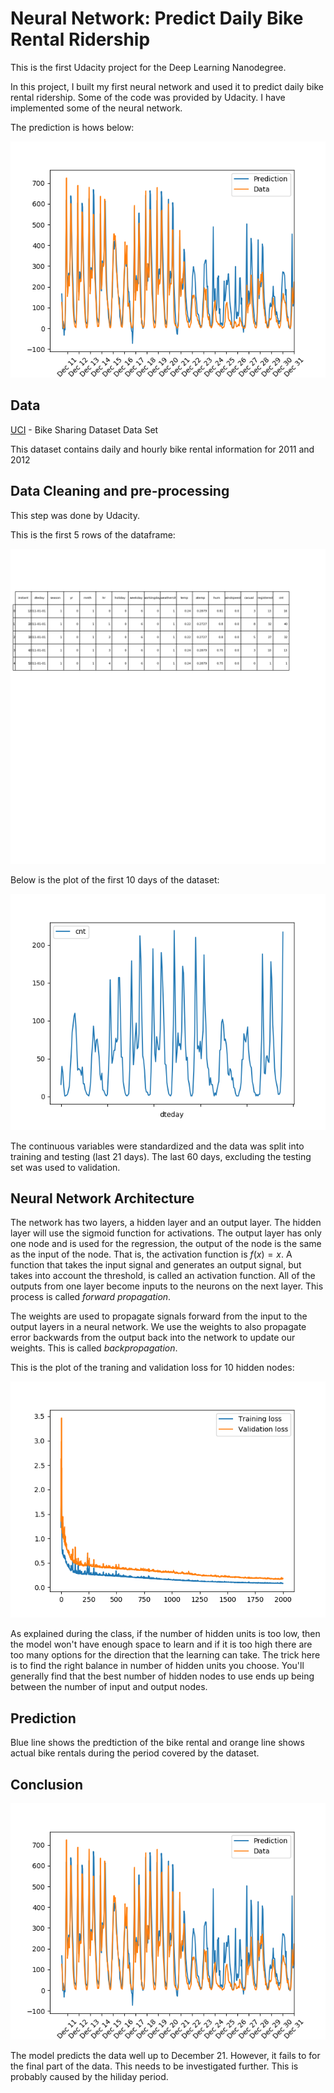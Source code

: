 # Neural Network: Predict Daily Bike Rental Ridership

This is the first Udacity project for the Deep Learning Nanodegree.

In this project, I built my first neural network and used it to predict daily bike rental ridership. Some of the code was provided by Udacity. I have implemented some of the neural network. 

The prediction is hows below:

![pred](./plots/prediction.png)

## Data

[UCI](https://archive.ics.uci.edu/ml/datasets/Bike+Sharing+Dataset) - Bike Sharing Dataset Data Set

This dataset contains daily and hourly bike rental information for 2011 and 2012

## Data Cleaning and pre-processing

This step was done by Udacity.

This is the first 5 rows of the dataframe:

![overview](plots/table.png)

Below is the plot of the first 10 days of the dataset:

![10-days](./plots/initial_check.png)

The continuous variables were standardized and the data was split into training and testing (last 21 days). The last 60 days, excluding the testing set was used to validation.

## Neural Network Architecture

The network has two layers, a hidden layer and an output layer. The hidden layer will use the sigmoid function for activations. The output layer has only one node and is used for the regression, the output of the node is the same as the input of the node. That is, the activation function is $f(x)=x$. A function that takes the input signal and generates an output signal, but takes into account the threshold, is called an activation function. All of the outputs from one layer become inputs to the neurons on the next layer. This process is called *forward propagation*.

The weights are used to propagate signals forward from the input to the output layers in a neural network. We use the weights to also propagate error backwards from the output back into the network to update our weights. This is called *backpropagation*.

This is the plot of the traning and validation loss for 10 hidden nodes:

![loss](./plots/model_loss.png)

As explained during the class, if the number of hidden units is too low, then the model won't have enough space to learn and if it is too high there are too many options for the direction that the learning can take. The trick here is to find the right balance in number of hidden units you choose.  You'll generally find that the best number of hidden nodes to use ends up being between the number of input and output nodes.

## Prediction

Blue line shows the predtiction of the bike rental and orange line shows actual bike rentals during the period covered by the dataset.

## Conclusion

![pred](./plots/prediction.png)

The model predicts the data well up to December 21. However, it fails to for the final part of the data. This needs to be investigated further. This is probably caused by the hiliday period. 


